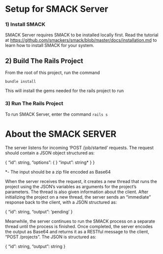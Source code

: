 # Setup for SMACK Server

### 1) Install SMACK
SMACK Server requires SMACK to be installed locally first. Read the tutorial at https://github.com/smackers/smack/blob/master/docs/installation.md to learn how to install SMACK for your system. 

## 2) Build The Rails Project

From the root of this project, run the command

`bundle install`

This will install the gems needed for the rails project to run

### 3) Run The Rails Project

To run SMACK Server, enter the command 
`rails s`


# About the SMACK SERVER

The server listens for incoming ‘POST /job/started’ requests. The request should contain a JSON object structured as:

{
“id”: string,
“options”: {  }
“input”: string* }
} 

*- The input should be a zip file encoded as Base64

When the server receives the request, it creates a new thread that runs the project using the JSON’s variables as arguments for the project’s parameters. The thread is also given information about the client. After initializing the project on a new thread, the server sends an “immediate” response back to the client, with a JSON structured as:

{
“id”: string,
“output”: ‘pending’
 }

Meanwhile, the server continues to run the SMACK process on a separate thread until the process is finished. Once completed, the server encodes the output as Base64 and returns it as a RESTful message to the client, “POST /projects”. The JSON is structured as:

{
“id”: string,
“output”: string
}

